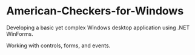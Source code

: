 # American-Checkers-for-Windows
Developing a basic yet complex Windows desktop application using .NET WinForms.

Working with controls, forms, and events.
